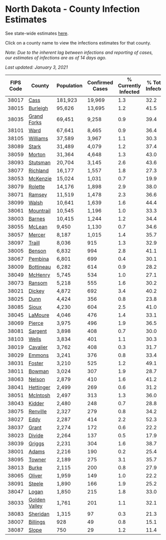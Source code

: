 # North Dakota - County Infection Estimates

See state-wide estimates [here](/infections/us-nd).

Click on a county name to view the infections estimates for that county.

*Note: Due to the inherent lag between infections and reporting of cases, our estimates of infections are as of 14 days ago.*

*Last updated: January 3, 2021*

|   FIPS Code |                         County |   Population |   Confirmed Cases |   % Currently Infected |   % Total Infected |
|-------------|--------------------------------|--------------|-------------------|------------------------|--------------------|
|       38017 |                   [Cass](cass) |      181,923 |            19,969 |                    1.3 |               32.2 |
|       38015 |           [Burleigh](burleigh) |       95,626 |            13,695 |                    1.2 |               41.5 |
|       38035 |     [Grand Forks](grand-forks) |       69,451 |             9,258 |                    0.9 |               39.4 |
|       38101 |                   [Ward](ward) |       67,641 |             8,465 |                    0.9 |               36.4 |
|       38105 |           [Williams](williams) |       37,589 |             3,967 |                    1.1 |               30.3 |
|       38089 |                 [Stark](stark) |       31,489 |             4,079 |                    1.2 |               37.4 |
|       38059 |               [Morton](morton) |       31,364 |             4,648 |                    1.3 |               43.0 |
|       38093 |           [Stutsman](stutsman) |       20,704 |             3,145 |                    2.6 |               43.6 |
|       38077 |           [Richland](richland) |       16,177 |             1,557 |                    1.8 |               27.3 |
|       38053 |           [McKenzie](mckenzie) |       15,024 |             1,031 |                    0.7 |               19.9 |
|       38079 |             [Rolette](rolette) |       14,176 |             1,898 |                    2.9 |               38.0 |
|       38071 |               [Ramsey](ramsey) |       11,519 |             1,478 |                    2.3 |               36.6 |
|       38099 |                 [Walsh](walsh) |       10,641 |             1,639 |                    1.6 |               44.4 |
|       38061 |         [Mountrail](mountrail) |       10,545 |             1,196 |                    1.0 |               33.3 |
|       38003 |               [Barnes](barnes) |       10,415 |             1,244 |                    1.2 |               34.4 |
|       38055 |               [McLean](mclean) |        9,450 |             1,130 |                    0.7 |               34.6 |
|       38057 |               [Mercer](mercer) |        8,187 |             1,015 |                    1.4 |               35.7 |
|       38097 |               [Traill](traill) |        8,036 |               915 |                    1.3 |               32.9 |
|       38005 |               [Benson](benson) |        6,832 |               994 |                    2.8 |               41.1 |
|       38067 |             [Pembina](pembina) |        6,801 |               699 |                    0.4 |               30.1 |
|       38009 |         [Bottineau](bottineau) |        6,282 |               614 |                    0.9 |               28.2 |
|       38049 |             [McHenry](mchenry) |        5,745 |               534 |                    1.0 |               27.1 |
|       38073 |               [Ransom](ransom) |        5,218 |               555 |                    1.6 |               30.2 |
|       38021 |               [Dickey](dickey) |        4,872 |               692 |                    3.4 |               40.2 |
|       38025 |                   [Dunn](dunn) |        4,424 |               356 |                    0.8 |               23.8 |
|       38085 |                 [Sioux](sioux) |        4,230 |               604 |                    2.5 |               41.0 |
|       38045 |             [LaMoure](lamoure) |        4,046 |               476 |                    1.4 |               33.1 |
|       38069 |               [Pierce](pierce) |        3,975 |               496 |                    1.9 |               36.5 |
|       38081 |             [Sargent](sargent) |        3,898 |               408 |                    0.7 |               30.0 |
|       38103 |                 [Wells](wells) |        3,834 |               401 |                    1.1 |               30.3 |
|       38019 |           [Cavalier](cavalier) |        3,762 |               408 |                    0.3 |               31.7 |
|       38029 |               [Emmons](emmons) |        3,241 |               376 |                    0.8 |               33.4 |
|       38031 |               [Foster](foster) |        3,210 |               525 |                    1.2 |               49.1 |
|       38011 |               [Bowman](bowman) |        3,024 |               307 |                    1.9 |               28.7 |
|       38063 |               [Nelson](nelson) |        2,879 |               410 |                    1.6 |               41.2 |
|       38041 |         [Hettinger](hettinger) |        2,499 |               269 |                    0.6 |               31.2 |
|       38051 |           [McIntosh](mcintosh) |        2,497 |               313 |                    1.3 |               36.0 |
|       38043 |               [Kidder](kidder) |        2,480 |               248 |                    0.7 |               28.8 |
|       38075 |           [Renville](renville) |        2,327 |               279 |                    0.8 |               34.2 |
|       38027 |                   [Eddy](eddy) |        2,287 |               414 |                    2.2 |               52.3 |
|       38037 |                 [Grant](grant) |        2,274 |               172 |                    0.6 |               22.2 |
|       38023 |               [Divide](divide) |        2,264 |               137 |                    0.5 |               17.9 |
|       38039 |               [Griggs](griggs) |        2,231 |               304 |                    1.6 |               38.7 |
|       38001 |                 [Adams](adams) |        2,216 |               190 |                    0.2 |               25.4 |
|       38095 |               [Towner](towner) |        2,189 |               275 |                    3.1 |               35.7 |
|       38013 |                 [Burke](burke) |        2,115 |               200 |                    0.8 |               27.9 |
|       38065 |               [Oliver](oliver) |        1,959 |               149 |                    1.0 |               22.2 |
|       38091 |               [Steele](steele) |        1,890 |               166 |                    1.9 |               25.2 |
|       38047 |                 [Logan](logan) |        1,850 |               215 |                    1.8 |               33.0 |
|       38033 | [Golden Valley](golden-valley) |        1,761 |               201 |                    1.1 |               32.1 |
|       38083 |           [Sheridan](sheridan) |        1,315 |                97 |                    0.3 |               21.3 |
|       38007 |           [Billings](billings) |          928 |                49 |                    0.8 |               15.1 |
|       38087 |                 [Slope](slope) |          750 |                29 |                    1.2 |               11.4 |